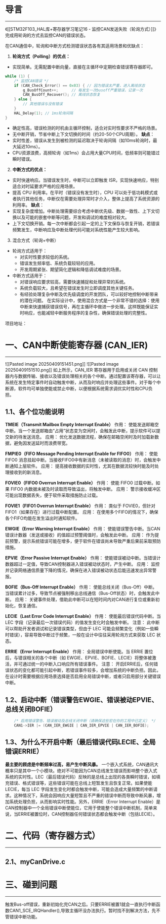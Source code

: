 # 导言
---
《[[STM32F103_HAL库+寄存器学习笔记16 - 监控CAN发送失败（轮询方式）]]》完成用轮询的方式去监控CAN的错误状态。

在CAN通信中，轮询和中断方式检测错误状态各有其适用场景和优缺点：
1. **轮询方式（Polling）的优点：**
- 实现简单。无需配置中断向量，直接在主循环中定期检查错误寄存器即可。
```c
while (1) {
    /* 监控CAN错误 */
    if (CAN_Check_Error() == 0x03) { // 因为错误太严重，进入离线状态
        g_BusOffCount++;      // 每发生一次busoff严重错误，记录一次
        CAN_BusOff_Recover(); // 离线状态恢复
    } else {
        // 其他错误与没有错误
    }
    HAL_Delay(1); // 1ms轮询间隔
}
```
- 确定性高，错误检测的时机由主循环控制，适合对实时性要求不严格的场景。
- 无中断开销，节省中断上下文切换的时间（约20-50个CPU周期）。
**缺点**：
- 实时性差，错误从发生到被检测的延迟取决于轮询间隔（如10ms轮询时，最大延迟10ms）。
- CPU资源浪费，高频轮询（如1ms）会占用大量CPU时间，低频率则可能错过瞬时错误。

2. **中断方式的优点：**
- 实时快速响应。当错误发生时，中断可以立即触发 ISR，实现快速响应，特别适合对时延要求严格的应用场景。
- 提高 CPU 利用率。在平时（错误没有发生时），CPU 可以处于低功耗模式或者执行其他任务，中断仅在需要处理异常时才介入，整体上提高了系统资源的利用率。
**缺点**：
- 实现复杂度增加。中断处理需要综合考虑中断优先级、数据一致性、上下文切换以及可能的嵌套中断等问题，开发和调试的难度相对较大。
- 上下文切换开销。每一次中断都会引起一定的上下文保存与恢复开销，若错误频繁发生，中断响应及中断处理代码可能对系统性能产生较大影响。

3. 混合方式（轮询+中断）
- 轮询方式适用于：
	- 对实时性要求较低的系统。
	- 错误发生频率低、系统负载较轻的应用。
	- 开发周期紧张、期望简化逻辑和降低调试难度的场景。
- 中断方式适用于：
	- 对错误响应要求较高，需要快速捕捉和处理异常的系统。
	- 系统负载较大，且希望在错误发生时立即调度其他关键任务。
	- 有经验处理复杂中断及优先级调度的开发团队，可以较好地控制中断带来的潜在问题。
在实际设计中，使用混合方式是一个非常不错的选择：使用中断来快速捕获错误信号，再在主循环中做进一步处理。这样既能保证实时响应，也能减轻中断服务程序的复杂性，确保错误处理的完整性。




项目地址：

# 一、CAN中断使能寄存器 (CAN_IER)
---
![[Pasted image 20250409151451.png]]
![[Pasted image 20250409151510.png]]
如上所示，CAN_IER 寄存器用于启用或关闭 CAN 控制器内与数据传输、接收以及错误处理相关的各个中断。通过配置该寄存器，可以让系统在发生特定事件时自动触发中断，从而及时响应并处理这些事件。对于每个中断源，软件均可单独使能或禁止中断，以便根据系统需求调优实时性和CPU负担。

## 1.1、各个位功能说明
**TMEIE（Transmit Mailbox Empty Interrupt Enable）**
作用： 使能发送邮箱空中断。当一个发送邮箱由“占用”状态变为空闲时，会触发此中断，提示软件可以提交新的待发送消息。
应用： 优化发送数据流程，确保在邮箱空闲时及时加载新数据，避免因发送延时而浪费带宽。

**FMPIE0（FIFO Message Pending Interrupt Enable for FIFO0）**
作用： 使能 FIFO0 消息挂起中断。当接收FIFO0中有新消息（未被读取的消息）时，会触发中断通知上层软件。
应用： 提高接收数据的实时性，尤其在数据流较快时能及时处理接收到的新消息。

**FOVIE0（FIFO0 Overrun Interrupt Enable）**
作用： 使能 FIFO0 过载中断。如果 FIFO0 内数据未被及时读取而导致溢出，将触发中断。
应用： 警示接收缓冲区可能出现数据丢失，便于软件采取措施防止过载。

**FOVIE1（FIFO1 Overrun Interrupt Enable）**
作用： 类似于 FOVIE0，但针对 FIFO1（如果存在）进行过载中断配置。
应用： 在使用多个FIFO的情况下，确保各个FIFO均能在发生溢出时通知软件。

**EWGIE（Error Warning Interrupt Enable）**
作用： 使能错误警告中断。当CAN错误计数器（发送或接收）的值超过预警阈值时，会触发此中断。
应用： 作为提前预警，提示系统错误可能在增多，便于软件在错误尚未导致严重后果前采取预防措施。

**EPVIE（Error Passive Interrupt Enable）**
作用： 使能错误被动中断。当错误计数器超过一定值，导致CAN控制器进入错误被动状态时，产生中断。
应用： 监控并记录网络通信质量下降的情况，确保在进入错误被动状态后能迅速发出异常警报。

**BOFIE（Bus-Off Interrupt Enable）**
作用： 使能总线关闭（Bus-Off）中断。当错误累计过多，导致节点被强制移出总线通信（Bus-Off状态）时，会触发此中断。
应用： 关键事件处理，借助此中断可以在短时间内对CAN进行复位或重新初始化，恢复通信。

**LECIE（Last Error Code Interrupt Enable）**
作用： 使能最后错误代码中断。当 LEC 字段（记录最后一次错误代码）的值发生变化时会触发中断。
注意： 此中断可以帮助开发者调试和记录错误类型，但由于 LEC 可能会频繁变化（例如一些瞬时错误），容易导致中断过于频繁，一般在设计中往往采用轮询方式来获取 LEC 状态。

**ERRIE（Error Interrupt Enable）**
作用： 全局错误中断使能。当 ERRIE 置位后，与错误相关的各个中断（如 EWGIE、EPVIE、BOFIE、LECIE）将整体被激活，并可通过统一的中断入口响应所有错误事件。
注意： 开启ERRIE后，任何错误状态的变化都可能引起中断，若错误事件较多，会增加系统的中断负担。因此，在设计时需要根据应用场景选择是否启用全局错误中断，或者只启用部分关键错误中断。

## 1.2、启动中断（错误警告EWGIE、错误被动EPVIE、总线关闭BOFIE）
```c
    /* 启用错误警告、错误被动及总线关闭中断（请确保这些宏在你的工程中已定义） */
    CAN1->IER |= (CAN_IER_EWGIE | CAN_IER_EPVIE | CAN_IER_BOFIE);
```

## 1.3、为什么不开启中断（最后错误代码LECIE、全局错误ERRIE）
**最主要的顾虑是中断频率过高，易产生中断风暴。** 一个嵌入式系统，CAN通讯大概率只是其中一个小模块。绝对不可能因为CAN总线发生错误而影响整个嵌入式系统的实时性。LEC（最后错误代码）反映的是总线上出现的各类瞬时错误，如填充错误、格式错误等，这些错误可能在总线上短暂发生且恢复正常。如果使能 LECIE，每当 LEC 字段发生变化时都会触发中断，可能会造成大量频繁的中断请求。这种情况下，系统会因响应大量短暂且不严重的错误中断而导致中断风暴，增加系统处理负担，从而影响实时性能。另外，ERRIE（Error Interrupt Enable）是CAN控制器中一个全局错误中断使能位，它用于使能整个错误中断机制，简单来说，当ERRIE被置位时，CAN控制器任何错误状态都会触发中断（包括LECIE）。

# 二、代码（寄存器方式）
---
## 2.1、myCanDrive.c

# 三、碰到问题
---
触发Bus-off错误，重新初始化完CAN之后。只要ERRIE被置1就会一直执行中断函数CAN1_SCE_IRQHandler(),导致主循环没办法执行。暂时找不到解决方法，先不管错误中断功能。





